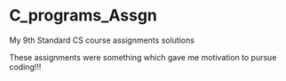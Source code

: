 # C_programs_Assgn

My 9th Standard CS course assignments solutions

These assignments were something which gave me motivation to pursue coding!!!
